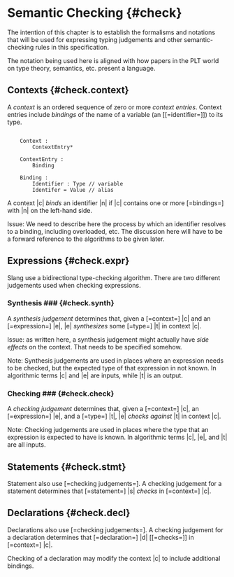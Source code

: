 Semantic Checking {#check}
=================

<div class=issue>
The intention of this chapter is to establish the formalisms and notations that will be used for expressing typing judgements and other semantic-checking rules in this specification.

The notation being used here is aligned with how papers in the PLT world on type theory, semantics, etc. present a language.
</div>

Contexts {#check.context}
--------

A <dfn>context</dfn> is an ordered sequence of zero or more <dfn>context entries</dfn>.
Context entries include <dfn>bindings</dfn> of the name of a variable (an [[=identifier=]]) to its type.

```.checking

    Context :
        ContextEntry*
    
    ContextEntry :
        Binding
    
    Binding :
        Identifier : Type // variable
        Identifer = Value // alias
```

A context |c| <dfn>binds</dfn> an identifier |n| if |c| contains one or more [=bindings=] with |n| on the left-hand side.

Issue: We need to describe here the process by which an identifier resolves to a binding, including overloaded, etc.
The discussion here will have to be a forward reference to the algorithms to be given later.

Expressions {#check.expr}
-----------

Slang use a bidirectional type-checking algorithm.
There are two different judgements used when checking expressions.

### Synthesis ### {#check.synth}

A <dfn>synthesis judgement</dfn> determines that, given a [=context=] |c| and an [=expression=] |e|, |e| <dfn>synthesizes</dfn> some [=type=] |t| in context |c|.

Issue: as written here, a synthesis judgement might actually have *side effects* on the context.
That needs to be specified somehow.

Note: Synthesis judgements are used in places where an expression needs to be checked, but the expected type of that expression in not known.
In algorithmic terms |c| and |e| are inputs, while |t| is an output.

### Checking ### {#check.check}

A <dfn>checking judgement</dfn> determines that, given a [=context=] |c|, an [=expression=] |e|, and a [=type=] |t|, |e| <dfn>checks against</dfn> |t| in context |c|.

Note: Checking judgements are used in places where the type that an expression is expected to have is known.
In algorithmic terms |c|, |e|, and |t| are all inputs.

Statements {#check.stmt}
----------

Statement also use [=checking judgements=].
A checking judgement for a statement determines that [=statement=] |s| <dfn>checks</dfn> in [=context=] |c|.

Declarations {#check.decl}
------------

Declarations also use [=checking judgements=].
A checking judgement for a declaration determines that [=declaration=] |d| [[=checks=]] in [=context=] |c|.

Checking of a declaration may modify the context |c| to include additional bindings.
